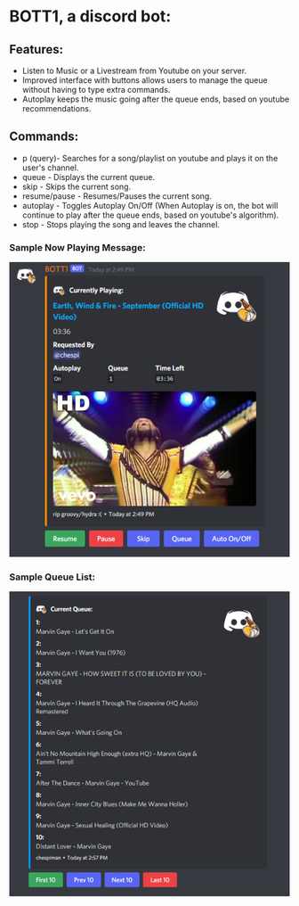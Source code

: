# BOTT1, a discord bot:
## Features:
 * Listen to Music or a Livestream from Youtube on your server.
 * Improved interface with buttons allows users to manage the queue without having to type extra commands.
 * Autoplay keeps the music going after the queue ends, based on youtube recommendations. 

## Commands:
* p (query)- Searches for a song/playlist on youtube and plays it on the user's channel.
* queue - Displays the current queue.
* skip - Skips the current song.
* resume/pause - Resumes/Pauses the current song.
* autoplay - Toggles Autoplay On/Off (When Autoplay is on, the bot will continue to play after the queue ends, based on youtube's algorithm). 
* stop - Stops playing the song and leaves the channel.

### Sample Now Playing Message:
![Now Playing Embed](./images/NowPlaying.png)

### Sample Queue List:
![Queue Embed](./images/Queue.png)
